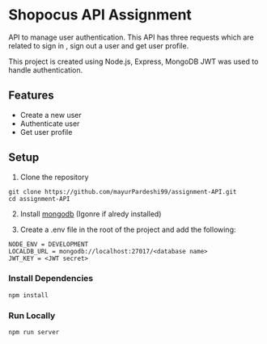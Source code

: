 # Shopocus API Assignment

API to manage user authentication. This API has three requests which are related to sign in , sign out a user and get user profile.

This project is created using Node.js, Express, MongoDB JWT was used to handle authentication.  

## Features
- Create a new user
- Authenticate user
- Get user profile


## Setup

1. Clone the repository

```
git clone https://github.com/mayurPardeshi99/assignment-API.git
cd assignment-API
```
2. Install [mongodb](https://www.mongodb.com/) (Igonre if alredy installed)

3. Create a .env file in the root of the project and add the following:  

```
NODE_ENV = DEVELOPMENT
LOCALDB_URL = mongodb://localhost:27017/<database name>
JWT_KEY = <JWT secret>
```
### Install Dependencies 

```
npm install
```

### Run Locally

```
npm run server
```



